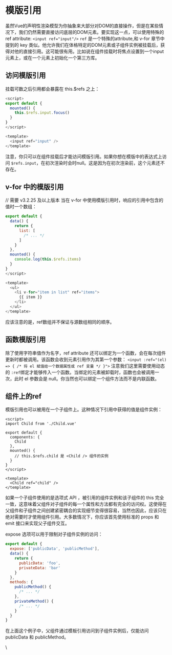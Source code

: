 # 模版引用
虽然Vue的声明性渲染模型为你抽象来大部分对DOM的直接操作，但是在某些情况下，我们仍然需要直接访问底层的DOM元素。要实现这一点，可以使用特殊的 ref attribute:
`<input ref="input"/>`
`ref` 是一个特殊的attribute,和 v-for 章节中提到的 key 类似。他允许我们在体格特定的DOM元素或子组件实例被挂载后，获得对他的直接引用。这可能很有用。比如说在组件挂载时将焦点设置到一个input元素上，或在一个元素上初始化一个第三方库。

## 访问模版引用
挂载可数之后引用都会暴露在 this.$refs 之上：
```js
<script>
export default {
  mounted() {
    this.$refs.input.focus()
  }
}
</script>

<template>
  <input ref="input" />
</template>
```
注意，你只可以在组件挂载后才能访问模版引用。如果你想在模版中的表达式上访问 `$refs.input`，在初次渲染时会时null。这是因为在初次渲染前，这个元素还不存在。

## v-for 中的模版引用
// 需要 v3.2.25 及以上版本
当在 v-for 中使用模版引用时，响应的引用中包含的值时一个数组：
```js
export default {
  data() {
    return {
      list: [
        /* ... */
      ]
    }
  },
  mounted() {
    console.log(this.$refs.items)
  }
}
</script>

<template>
  <ul>
    <li v-for="item in list" ref="items">
      {{ item }}
    </li>
  </ul>
</template>
```
应该注意的是，ref数组并不保证与源数组相同的顺序。

## 函数模版引用
除了使用字符串值作为名字，ref attribute 还可以绑定为一个函数，会在每次组件更新时都被调用。该函数会收到元素引用作为其第一个参数：
`<input :ref="(el) => { /* 将 el 赋值给一个数据属性或 ref 变量 */ }">`
注意我们这里需要使用动态的 `:ref`绑定才能够传入一个函数。当绑定的元素被卸载时，函数也会被调用一次，此时 el 参数会是 null。你当然也可以绑定一个组件方法而不是内联函数。

## 组件上的ref
模版引用也可以被用在一个子组件上。这种情况下引用中获得的值是组件实例：
```vue
<script>
import Child from './Child.vue'

export default {
  components: {
    Child
  },
  mounted() {
    // this.$refs.child 是 <Child /> 组件的实例
  }
}
</script>

<template>
  <Child ref="child" />
</template>
```
如果一个子组件使用的是选项式 API ，被引用的组件实例和该子组件的 this 完全一致，这意味着父组件对子组件的每一个属性和方法都有完全的访问权。这使得在父组件和子组件之间创建紧密耦合的实现细节变得很容易，当然也因此，应该只在绝对需要时才使用组件引用。大多数情况下，你应该首先使用标准的 props 和 emit 接口来实现父子组件交互。

expose 选项可以用于限制对子组件实例的访问：
```js
export default {
  expose: ['publicData', 'publicMethod'],
  data() {
    return {
      publicData: 'foo',
      privateData: 'bar'
    }
  },
  methods: {
    publicMethod() {
      /* ... */
    },
    privateMethod() {
      /* ... */
    }
  }
}
```
在上面这个例子中，父组件通过模板引用访问到子组件实例后，仅能访问 publicData 和 publicMethod。

\
